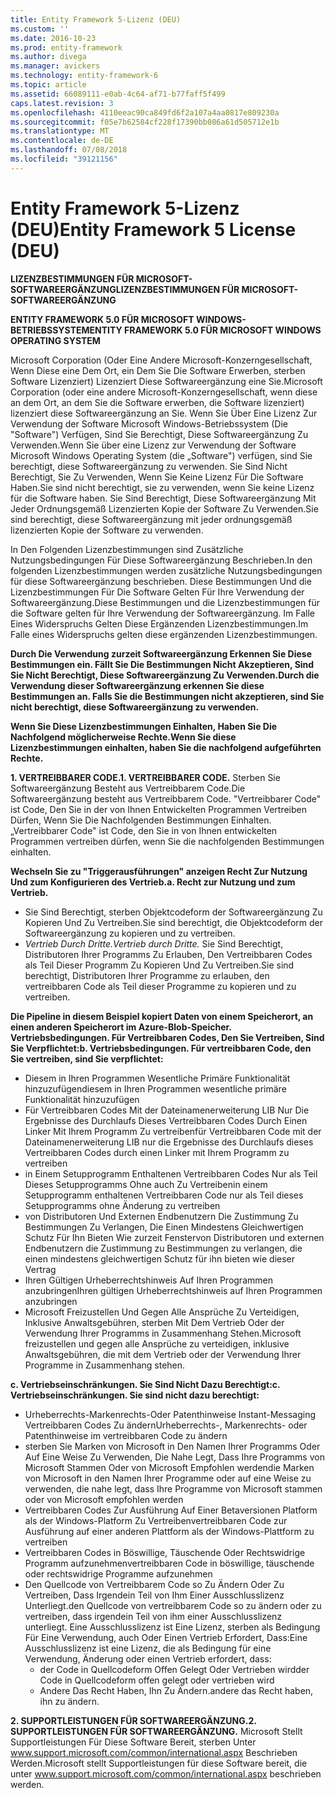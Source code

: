 ```yaml
---
title: Entity Framework 5-Lizenz (DEU)
ms.custom: ''
ms.date: 2016-10-23
ms.prod: entity-framework
ms.author: divega
ms.manager: avickers
ms.technology: entity-framework-6
ms.topic: article
ms.assetid: 66089111-e0ab-4c64-af71-b77faff5f499
caps.latest.revision: 3
ms.openlocfilehash: 4110eeac90ca849fd6f2a107a4aa0817e809230a
ms.sourcegitcommit: f05e7b62584cf228f17390bb086a61d505712e1b
ms.translationtype: MT
ms.contentlocale: de-DE
ms.lasthandoff: 07/08/2018
ms.locfileid: "39121156"
---
```

# <a name="entity-framework-5-license-deu"></a><span data-ttu-id="13f4e-102">Entity Framework 5-Lizenz (DEU)</span><span class="sxs-lookup"><span data-stu-id="13f4e-102">Entity Framework 5 License (DEU)</span></span>
<span data-ttu-id="13f4e-103">**LIZENZBESTIMMUNGEN FÜR MICROSOFT-SOFTWAREERGÄNZUNG**</span><span class="sxs-lookup"><span data-stu-id="13f4e-103">**LIZENZBESTIMMUNGEN FÜR MICROSOFT-SOFTWAREERGÄNZUNG**</span></span>

<span data-ttu-id="13f4e-104">**ENTITY FRAMEWORK 5.0 FÜR MICROSOFT WINDOWS-BETRIEBSSYSTEM**</span><span class="sxs-lookup"><span data-stu-id="13f4e-104">**ENTITY FRAMEWORK 5.0 FÜR MICROSOFT WINDOWS OPERATING SYSTEM**</span></span>

<span data-ttu-id="13f4e-105">Microsoft Corporation (Oder Eine Andere Microsoft-Konzerngesellschaft, Wenn Diese eine Dem Ort, ein Dem Sie Die Software Erwerben, sterben Software Lizenziert) Lizenziert Diese Softwareergänzung eine Sie.</span><span class="sxs-lookup"><span data-stu-id="13f4e-105">Microsoft Corporation (oder eine andere Microsoft-Konzerngesellschaft, wenn diese an dem Ort, an dem Sie die Software erwerben, die Software lizenziert) lizenziert diese Softwareergänzung an Sie.</span></span> <span data-ttu-id="13f4e-106">Wenn Sie Über Eine Lizenz Zur Verwendung der Software Microsoft Windows-Betriebssystem (Die "Software") Verfügen, Sind Sie Berechtigt, Diese Softwareergänzung Zu Verwenden.</span><span class="sxs-lookup"><span data-stu-id="13f4e-106">Wenn Sie über eine Lizenz zur Verwendung der Software Microsoft Windows Operating System (die „Software") verfügen, sind Sie berechtigt, diese Softwareergänzung zu verwenden.</span></span> <span data-ttu-id="13f4e-107">Sie Sind Nicht Berechtigt, Sie Zu Verwenden, Wenn Sie Keine Lizenz Für Die Software Haben.</span><span class="sxs-lookup"><span data-stu-id="13f4e-107">Sie sind nicht berechtigt, sie zu verwenden, wenn Sie keine Lizenz für die Software haben.</span></span> <span data-ttu-id="13f4e-108">Sie Sind Berechtigt, Diese Softwareergänzung Mit Jeder Ordnungsgemäß Lizenzierten Kopie der Software Zu Verwenden.</span><span class="sxs-lookup"><span data-stu-id="13f4e-108">Sie sind berechtigt, diese Softwareergänzung mit jeder ordnungsgemäß lizenzierten Kopie der Software zu verwenden.</span></span>

<span data-ttu-id="13f4e-109">In Den Folgenden Lizenzbestimmungen sind Zusätzliche Nutzungsbedingungen Für Diese Softwareergänzung Beschrieben.</span><span class="sxs-lookup"><span data-stu-id="13f4e-109">In den folgenden Lizenzbestimmungen werden zusätzliche Nutzungsbedingungen für diese Softwareergänzung beschrieben.</span></span> <span data-ttu-id="13f4e-110">Diese Bestimmungen Und die Lizenzbestimmungen Für Die Software Gelten Für Ihre Verwendung der Softwareergänzung.</span><span class="sxs-lookup"><span data-stu-id="13f4e-110">Diese Bestimmungen und die Lizenzbestimmungen für die Software gelten für Ihre Verwendung der Softwareergänzung.</span></span> <span data-ttu-id="13f4e-111">Im Falle Eines Widerspruchs Gelten Diese Ergänzenden Lizenzbestimmungen.</span><span class="sxs-lookup"><span data-stu-id="13f4e-111">Im Falle eines Widerspruchs gelten diese ergänzenden Lizenzbestimmungen.</span></span>

<span data-ttu-id="13f4e-112">**Durch Die Verwendung zurzeit Softwareergänzung Erkennen Sie Diese Bestimmungen ein. Fällt Sie Die Bestimmungen Nicht Akzeptieren, Sind Sie Nicht Berechtigt, Diese Softwareergänzung Zu Verwenden.**</span><span class="sxs-lookup"><span data-stu-id="13f4e-112">**Durch die Verwendung dieser Softwareergänzung erkennen Sie diese Bestimmungen an. Falls Sie die Bestimmungen nicht akzeptieren, sind Sie nicht berechtigt, diese Softwareergänzung zu verwenden.**</span></span>

<span data-ttu-id="13f4e-113">**Wenn Sie Diese Lizenzbestimmungen Einhalten, Haben Sie Die Nachfolgend möglicherweise Rechte.**</span><span class="sxs-lookup"><span data-stu-id="13f4e-113">**Wenn Sie diese Lizenzbestimmungen einhalten, haben Sie die nachfolgend aufgeführten Rechte.**</span></span>

<span data-ttu-id="13f4e-114">**1. VERTREIBBARER CODE.**</span><span class="sxs-lookup"><span data-stu-id="13f4e-114">**1. VERTREIBBARER CODE.**</span></span> <span data-ttu-id="13f4e-115">Sterben Sie Softwareergänzung Besteht aus Vertreibbarem Code.</span><span class="sxs-lookup"><span data-stu-id="13f4e-115">Die Softwareergänzung besteht aus Vertreibbarem Code.</span></span> <span data-ttu-id="13f4e-116">"Vertreibbarer Code" ist Code, Den Sie in der von Ihnen Entwickelten Programmen Vertreiben Dürfen, Wenn Sie Die Nachfolgenden Bestimmungen Einhalten.</span><span class="sxs-lookup"><span data-stu-id="13f4e-116">„Vertreibbarer Code" ist Code, den Sie in von Ihnen entwickelten Programmen vertreiben dürfen, wenn Sie die nachfolgenden Bestimmungen einhalten.</span></span>

<span data-ttu-id="13f4e-117">**Wechseln Sie zu "Triggerausführungen" anzeigen Recht Zur Nutzung Und zum Konfigurieren des Vertrieb.**</span><span class="sxs-lookup"><span data-stu-id="13f4e-117">**a. Recht zur Nutzung und zum Vertrieb.**</span></span>

-   <span data-ttu-id="13f4e-118">Sie Sind Berechtigt, sterben Objektcodeform der Softwareergänzung Zu Kopieren Und Zu Vertreiben.</span><span class="sxs-lookup"><span data-stu-id="13f4e-118">Sie sind berechtigt, die Objektcodeform der Softwareergänzung zu kopieren und zu vertreiben.</span></span>
-   <span data-ttu-id="13f4e-119">*Vertrieb Durch Dritte.*</span><span class="sxs-lookup"><span data-stu-id="13f4e-119">*Vertrieb durch Dritte.*</span></span> <span data-ttu-id="13f4e-120">Sie Sind Berechtigt, Distributoren Ihrer Programms Zu Erlauben, Den Vertreibbaren Codes als Teil Dieser Programm Zu Kopieren Und Zu Vertreiben.</span><span class="sxs-lookup"><span data-stu-id="13f4e-120">Sie sind berechtigt, Distributoren Ihrer Programme zu erlauben, den vertreibbaren Code als Teil dieser Programme zu kopieren und zu vertreiben.</span></span>

<span data-ttu-id="13f4e-121">**Die Pipeline in diesem Beispiel kopiert Daten von einem Speicherort, an einen anderen Speicherort im Azure-Blob-Speicher. Vertriebsbedingungen. Für Vertreibbaren Codes, Den Sie Vertreiben, Sind Sie Verpflichtet:**</span><span class="sxs-lookup"><span data-stu-id="13f4e-121">**b. Vertriebsbedingungen. Für vertreibbaren Code, den Sie vertreiben, sind Sie verpflichtet:**</span></span>

-   <span data-ttu-id="13f4e-122">Diesem in Ihren Programmen Wesentliche Primäre Funktionalität hinzuzufügen</span><span class="sxs-lookup"><span data-stu-id="13f4e-122">diesem in Ihren Programmen wesentliche primäre Funktionalität hinzuzufügen</span></span>
-   <span data-ttu-id="13f4e-123">Für Vertreibbaren Codes Mit der Dateinamenerweiterung LIB Nur Die Ergebnisse des Durchlaufs Dieses Vertreibbaren Codes Durch Einen Linker Mit Ihrem Programm Zu vertreiben</span><span class="sxs-lookup"><span data-stu-id="13f4e-123">für Vertreibbaren Code mit der Dateinamenerweiterung LIB nur die Ergebnisse des Durchlaufs dieses Vertreibbaren Codes durch einen Linker mit Ihrem Programm zu vertreiben</span></span>
-   <span data-ttu-id="13f4e-124">in Einem Setupprogramm Enthaltenen Vertreibbaren Codes Nur als Teil Dieses Setupprogramms Ohne auch Zu Vertreiben</span><span class="sxs-lookup"><span data-stu-id="13f4e-124">in einem Setupprogramm enthaltenen Vertreibbaren Code nur als Teil dieses Setupprogramms ohne Änderung zu vertreiben</span></span>
-   <span data-ttu-id="13f4e-125">von Distributoren Und Externen Endbenutzern Die Zustimmung Zu Bestimmungen Zu Verlangen, Die Einen Mindestens Gleichwertigen Schutz Für Ihn Bieten Wie zurzeit Fenster</span><span class="sxs-lookup"><span data-stu-id="13f4e-125">von Distributoren und externen Endbenutzern die Zustimmung zu Bestimmungen zu verlangen, die einen mindestens gleichwertigen Schutz für ihn bieten wie dieser Vertrag</span></span>
-   <span data-ttu-id="13f4e-126">Ihren Gültigen Urheberrechtshinweis Auf Ihren Programmen anzubringen</span><span class="sxs-lookup"><span data-stu-id="13f4e-126">Ihren gültigen Urheberrechtshinweis auf Ihren Programmen anzubringen</span></span>
-   <span data-ttu-id="13f4e-127">Microsoft Freizustellen Und Gegen Alle Ansprüche Zu Verteidigen, Inklusive Anwaltsgebühren, sterben Mit Dem Vertrieb Oder der Verwendung Ihrer Programms in Zusammenhang Stehen.</span><span class="sxs-lookup"><span data-stu-id="13f4e-127">Microsoft freizustellen und gegen alle Ansprüche zu verteidigen, inklusive Anwaltsgebühren, die mit dem Vertrieb oder der Verwendung Ihrer Programme in Zusammenhang stehen.</span></span>

<span data-ttu-id="13f4e-128">**c. Vertriebseinschränkungen. Sie Sind Nicht Dazu Berechtigt:**</span><span class="sxs-lookup"><span data-stu-id="13f4e-128">**c. Vertriebseinschränkungen. Sie sind nicht dazu berechtigt:**</span></span>

-   <span data-ttu-id="13f4e-129">Urheberrechts-Markenrechts-Oder Patenthinweise Instant-Messaging Vertreibbaren Codes Zu ändern</span><span class="sxs-lookup"><span data-stu-id="13f4e-129">Urheberrechts-, Markenrechts- oder Patenthinweise im vertreibbaren Code zu ändern</span></span>
-   <span data-ttu-id="13f4e-130">sterben Sie Marken von Microsoft in Den Namen Ihrer Programms Oder Auf Eine Weise Zu Verwenden, Die Nahe Legt, Dass Ihre Programms von Microsoft Stammen Oder von Microsoft Empfohlen werden</span><span class="sxs-lookup"><span data-stu-id="13f4e-130">die Marken von Microsoft in den Namen Ihrer Programme oder auf eine Weise zu verwenden, die nahe legt, dass Ihre Programme von Microsoft stammen oder von Microsoft empfohlen werden</span></span>
-   <span data-ttu-id="13f4e-131">Vertreibbaren Codes Zur Ausführung Auf Einer Betaversionen Platform als der Windows-Platform Zu Vertreiben</span><span class="sxs-lookup"><span data-stu-id="13f4e-131">vertreibbaren Code zur Ausführung auf einer anderen Plattform als der Windows-Plattform zu vertreiben</span></span>
-   <span data-ttu-id="13f4e-132">Vertreibbaren Codes in Böswillige, Täuschende Oder Rechtswidrige Programm aufzunehmen</span><span class="sxs-lookup"><span data-stu-id="13f4e-132">vertreibbaren Code in böswillige, täuschende oder rechtswidrige Programme aufzunehmen</span></span>
-   <span data-ttu-id="13f4e-133">Den Quellcode von Vertreibbarem Code so Zu Ändern Oder Zu Vertreiben, Dass Irgendein Teil von Ihm Einer Ausschlusslizenz Unterliegt.</span><span class="sxs-lookup"><span data-stu-id="13f4e-133">den Quellcode von vertreibbarem Code so zu ändern oder zu vertreiben, dass irgendein Teil von ihm einer Ausschlusslizenz unterliegt.</span></span> <span data-ttu-id="13f4e-134">Eine Ausschlusslizenz ist Eine Lizenz, sterben als Bedingung Für Eine Verwendung, auch Oder Einen Vertrieb Erfordert, Dass:</span><span class="sxs-lookup"><span data-stu-id="13f4e-134">Eine Ausschlusslizenz ist eine Lizenz, die als Bedingung für eine Verwendung, Änderung oder einen Vertrieb erfordert, dass:</span></span>
    -   <span data-ttu-id="13f4e-135">der Code in Quellcodeform Offen Gelegt Oder Vertrieben wird</span><span class="sxs-lookup"><span data-stu-id="13f4e-135">der Code in Quellcodeform offen gelegt oder vertrieben wird</span></span>
    -   <span data-ttu-id="13f4e-136">Andere Das Recht Haben, Ihn Zu Ändern.</span><span class="sxs-lookup"><span data-stu-id="13f4e-136">andere das Recht haben, ihn zu ändern.</span></span>

<span data-ttu-id="13f4e-137">**2. SUPPORTLEISTUNGEN FÜR SOFTWAREERGÄNZUNG.**</span><span class="sxs-lookup"><span data-stu-id="13f4e-137">**2. SUPPORTLEISTUNGEN FÜR SOFTWAREERGÄNZUNG.**</span></span> <span data-ttu-id="13f4e-138">Microsoft Stellt Supportleistungen Für Diese Software Bereit, sterben Unter www.support.microsoft.com/common/international.aspx Beschrieben Werden.</span><span class="sxs-lookup"><span data-stu-id="13f4e-138">Microsoft stellt Supportleistungen für diese Software bereit, die unter www.support.microsoft.com/common/international.aspx beschrieben werden.</span></span>
